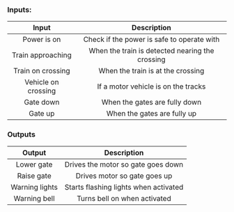 ### Inputs:
| Input | Description   |
| :-----: | :---:   |
| Power is on | Check if the power is safe to operate with           |
| Train approaching | When the train is detected nearing the crossing           |
| Train on crossing | When the train is at the crossing           |
| Vehicle on crossing | If a motor vehicle is on the tracks           |
| Gate down | When the gates are fully down           |
| Gate up | When the gates are fully up           |

### Outputs
| Output | Description    |
| :-----: | :---: |
| Lower gate | Drives the motor so gate goes down   |
| Raise gate | Drives motor so gate goes up   |
| Warning lights | Starts flashing lights when activated   |
| Warning bell | Turns bell on when activated   |
